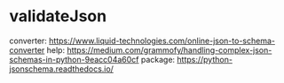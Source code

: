 # validateJson

converter:
https://www.liquid-technologies.com/online-json-to-schema-converter
help:
https://medium.com/grammofy/handling-complex-json-schemas-in-python-9eacc04a60cf
package:
https://python-jsonschema.readthedocs.io/
